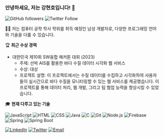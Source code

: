 ### 안녕하세요, 저는 강현호입니다! 👋

![GitHub followers](https://img.shields.io/github/followers/dragonone2?label=Follow&style=social)
![Twitter Follow](https://img.shields.io/twitter/follow/your_twitter_handle?style=social)

👨‍💻 저는 컴퓨터 공학 학사 학위를 취득 예정인 남성 개발자로, 다양한 프로그래밍 언어와 기술을 다룰 수 있습니다.

🏆 **최근 수상 경력**
- 대한민국 제10회 SW융합 해커톤 대회 (2023)
  - 주제: 선박 AIS를 활용한 바다 수질 데이터 시각화 웹 서비스
  - 수상: 대상
  - 프로젝트 설명: 이 프로젝트에서는 수질 데이터를 수집하고 시각화하여 사용자들이 실시간으로 바다 수질을 모니터링할 수 있는 웹 서비스를 제공했습니다. 이 프로젝트를 통해 데이터 처리, 웹 개발, 그리고 팀 협업 능력을 향상시킬 수 있었습니다.
    
🎓 **현재 다루고 있는 기술**

![JavaScript](https://img.shields.io/badge/JavaScript-yellow?style=for-the-badge&logo=javascript)
![HTML](https://img.shields.io/badge/HTML-red?style=for-the-badge&logo=html5)
![CSS](https://img.shields.io/badge/CSS-blue?style=for-the-badge&logo=css3)
![Java](https://img.shields.io/badge/Java-orange?style=for-the-badge&logo=java)
![C](https://img.shields.io/badge/C-lightgrey?style=for-the-badge&logo=c)
![Git](https://img.shields.io/badge/Git-red?style=for-the-badge&logo=git)
![Node.js](https://img.shields.io/badge/Node.js-brightgreen?style=for-the-badge&logo=node.js)
![Firebase](https://img.shields.io/badge/Firebase-yellow?style=for-the-badge&logo=firebase)
![Spring](https://img.shields.io/badge/Spring-green?style=for-the-badge&logo=spring)
![Spring Boot](https://img.shields.io/badge/Spring%20Boot-brightgreen?style=for-the-badge&logo=spring)



[![LinkedIn](https://img.shields.io/badge/LinkedIn-Connect-blue)](https://www.linkedin.com/in/your-linkedin-profile)
[![Twitter](https://img.shields.io/badge/Twitter-Follow-1da1f2)](https://twitter.com/your_twitter_handle)
[![Email](https://img.shields.io/badge/Email-Contact-green)](mailto:youremail@example.com)

<!--
**dragonone2/dragonone2** is a ✨ _special_ ✨ repository because its `README.md` (this file) appears on your GitHub profile.
-->
